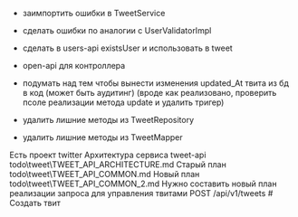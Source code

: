 - заимпортить ошибки в TweetService
- сделать ошибки по аналогии с UserValidatorImpl
- сделать в users-api existsUser и использовать в tweet
- open-api для контроллера


- подумать над тем чтобы вынести изменения updated_At твита из бд в код (может быть аудитинг) (вроде как реализовано, проверить псоле реализации метода update и удалить тригер)
- удалить лишние методы из TweetRepository
- удалить лишние методы из TweetMapper

Есть проект twitter
Архитектура сервиса tweet-api todo\tweet\TWEET_API_ARCHITECTURE.md
Старый план todo\tweet\TWEET_API_COMMON.md
Новый план todo\tweet\TWEET_API_COMMON_2.md
Нужно составить новый план реализации запроса для управления твитами 
POST   /api/v1/tweets                    # Создать твит
